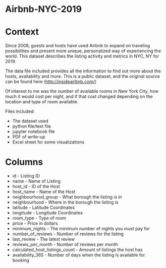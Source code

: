 # Airbnb-NYC-2019

# Context
Since 2008, guests and hosts have used Airbnb to expand on traveling possibilities and present more unique, personalized way of experiencing the world. This dataset describes the listing activity and metrics in NYC, NY for 2019.

The data file included provides all the information to find out more about the hosts, availability and more. This is a public dataset, and the original source can be found here (http://insideairbnb.com/)

Of interest to me was the number of available rooms in New York City, how much it would cost per night, and if that cost changed depending on the location and type of room available.

Files included:
* The dataset used
* python file/text file
* jupyter notebook file
* PDF of write-up
* Excel sheet for some visualizations

# Columns
* id - Listing ID
* name - Name of Listing
* host_id - ID of the Host
* host_name - Name of the Host
* neighbourhood_group - What borough the listing is in
* neighbourhood - Where in the borough the listing is
* latitude - Latitude Coordinates
* longitude - Longitude Coordinates
* room_type - Type of room
* price - Price in dollars
* minimum_nights - The minimum number of nights you must pay for
* number_of_reviews - Number of reviews for the listing
* last_review - The latest review
* reviews_per_month - Number of reviews per month
* calculated_host_listings_count - Amount of listings the host has
* availability_365 - Number of days when the listing is available for booking
